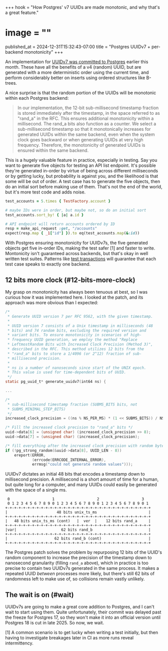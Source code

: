 +++
hook = "How Postgres' v7 UUIDs are made monotonic, and why that's a great feature."
# image = ""
published_at = 2024-12-31T15:32:43-07:00
title = "Postgres UUIDv7 + per-backend monotonicity"
+++

An implementation for [UUIDv7 was committed to Postgres](https://git.postgresql.org/gitweb/?p=postgresql.git;a=commitdiff;h=78c5e141e9c139fc2ff36a220334e4aa25e1b0eb) earlier this month. These have all the benefits of a v4 (random) UUID, but are generated with a more deterministic order using the current time, and perform considerably better on inserts using ordered structures like B-trees.

A nice surprise is that the random portion of the UUIDs will be monotonic within each Postgres backend:

> In our implementation, the 12-bit sub-millisecond timestamp fraction
> is stored immediately after the timestamp, in the space referred to as
> "rand_a" in the RFC. This ensures additional monotonicity within a
> millisecond. The rand_a bits also function as a counter. We select a
> sub-millisecond timestamp so that it monotonically increases for
> generated UUIDs within the same backend, even when the system clock
> goes backward or when generating UUIDs at very high
> frequency. Therefore, the monotonicity of generated UUIDs is ensured
> within the same backend.

This is a hugely valuable feature in practice, especially in testing. Say you want to generate five objects for testing an API list endpoint. It's possible they're generated in-order by virtue of being across different milliseconds or by getting lucky, but probability is against you, and the likelihood is that some will be out of order. A test case has to generate the five objects, then do an initial sort before making use of them. That's not the end of the world, but it's more test code and adds noise.

``` ruby
test_accounts = 5.times { TestFactory.account }

# maybe IDs were in order, but maybe not, so do an initial sort
test_accounts.sort_by! { |a| a.id }

# API endpoint will return accounts ordered by ID
resp = make_api_request :get, "/accounts"
expect(resp.map { _1["id"] }).to eq(test_accounts.map(&:id))
```

With Postgres ensuring monotonicity for UUIDv7s, the five generated objects get five in-order IDs, making the test safer [1] and faster to write. Montonicity isn't guaranteed across backends, but that's okay in well written test suites. Patterns like [test transactions](/fragments/go-test-tx-using-t-cleanup) will guarantee that each test case speaks to exactly one backend.

## 12 bits more clock (#12-bits-more-clock)

My grasp on monotonicity has always been tenuous at best, so I was curious how it was implemented here. I looked at the patch, and its approach was more obvious than I expected:

``` c
/*
 * Generate UUID version 7 per RFC 9562, with the given timestamp.
 *
 * UUID version 7 consists of a Unix timestamp in milliseconds (48
 * bits) and 74 random bits, excluding the required version and
 * variant bits. To ensure monotonicity in scenarios of high-
 * frequency UUID generation, we employ the method "Replace
 * LeftmostRandom Bits with Increased Clock Precision (Method 3)",
 * described in the RFC. This method utilizes 12 bits from the
 * "rand_a" bits to store a 1/4096 (or 2^12) fraction of sub-
 * millisecond precision.
 *
 * ns is a number of nanoseconds since start of the UNIX epoch.
 * This value is used for time-dependent bits of UUID.
 */
static pg_uuid_t* generate_uuidv7(int64 ns) {

...

/*
 * sub-millisecond timestamp fraction (SUBMS_BITS bits, not
 * SUBMS_MINIMAL_STEP_BITS)
 */
increased_clock_precision = ((ns % NS_PER_MS) * (1 << SUBMS_BITS)) / NS_PER_MS;

/* Fill the increased clock precision to "rand_a" bits */
uuid->data[6] = (unsigned char) (increased_clock_precision >> 8);
uuid->data[7] = (unsigned char) (increased_clock_precision);

/* fill everything after the increased clock precision with random bytes */
if (!pg_strong_random(&uuid->data[8], UUID_LEN - 8))
    ereport(ERROR,
            (errcode(ERRCODE_INTERNAL_ERROR),
            errmsg("could not generate random values")));
```

UUIDv7 dictates an initial 48 bits that encodes a timestamp down to millisecond precision. A millisecond is a short amount of time for a human, but quite long for a computer, and many UUIDs could easily be generated with the space of a single ms.

```
 0                   1                   2                   3
 0 1 2 3 4 5 6 7 8 9 0 1 2 3 4 5 6 7 8 9 0 1 2 3 4 5 6 7 8 9 0 1
+-+-+-+-+-+-+-+-+-+-+-+-+-+-+-+-+-+-+-+-+-+-+-+-+-+-+-+-+-+-+-+-+
|                      48 bits unix_ts_ms                       |
+-+-+-+-+-+-+-+-+-+-+-+-+-+-+-+-+-+-+-+-+-+-+-+-+-+-+-+-+-+-+-+-+
|   48 bits unix_ts_ms (cont)   |  ver  |    12 bits rand_a     |
+-+-+-+-+-+-+-+-+-+-+-+-+-+-+-+-+-+-+-+-+-+-+-+-+-+-+-+-+-+-+-+-+
|var|                    62 bits rand_b                         |
+-+-+-+-+-+-+-+-+-+-+-+-+-+-+-+-+-+-+-+-+-+-+-+-+-+-+-+-+-+-+-+-+
|                     62 bits rand_b (cont)                     |
+-+-+-+-+-+-+-+-+-+-+-+-+-+-+-+-+-+-+-+-+-+-+-+-+-+-+-+-+-+-+-+-+
```

The Postgres patch solves the problem by repurposing 12 bits of the UUID's random component to increase the precision of the timestamp down to nanosecond granularity (filling `rand_a` above), which in practice is too precise to contain two UUIDv7s generated in the same process. It makes a repeated UUID _between_ processes more likely, but there's still 62 bits of randomness left to make use of, so collisions remain vastly unlikely.

## The wait is on (#wait)

UUIDv7s are going to make a great core addition to Postgres, and I can't wait to start using them. Quite unfortunately, their commit was delayed past the freeze for Postgres 17, so they won't make it into an official version until Postgres 18 is cut in late 2025. So now, we wait.

[1] A common scenario is to get lucky when writing a test initially, but then having to investigate breakages later in CI as more runs reveal intermittency.

